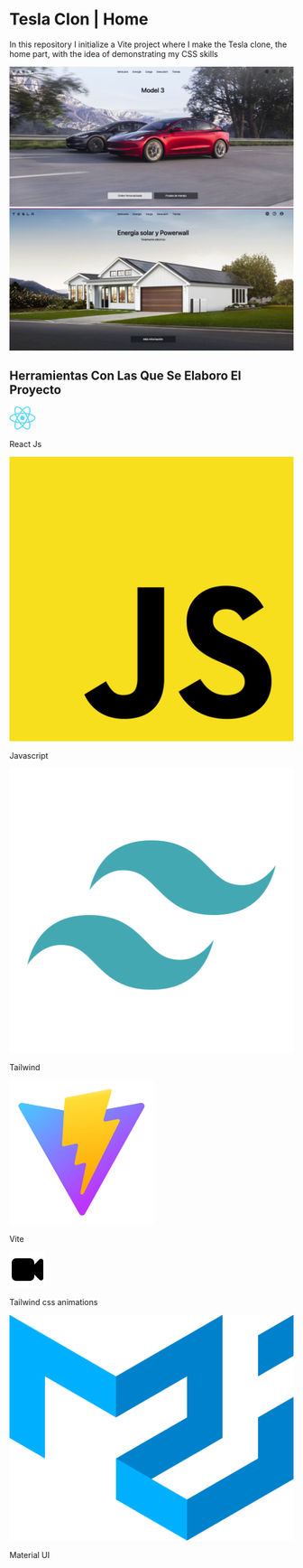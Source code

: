 <div className="bg-blue-200">
<h1 className="text-2xl text-white font-extrabold uppercase">Tesla Clon | Home</h1>

<p className="text-xl text-blue-200 font-extrabold">In this repository I initialize a Vite project where I make the Tesla clone, the home part, with the idea of demonstrating my CSS skills
</p>

<div className="flex flex-col justify-center items-center">
<img src="./public/readme/home-1.png"/>
<img src="./public/readme/home-2.png"/>
</div>

<section className="mt-5 flex flex-col gap-y-3 max-w-max min-h-screen mx-auto">
        <h1 className="text-xl font-extrabold text-center mt-3">
          Herramientas Con Las Que Se Elaboro El Proyecto
        </h1>
        <div className="grid grid-cols-4 gap-4">
          <img src="./public/readme/React.svg" width={50} height={50}></img>
          <p className="text-md font-bold mt-3">React Js</p>
          <img src="./public/readme/js.svg" width={50} height={50}></img>
          <p className="text-md font-bold mt-3">Javascript</p>
          <img src="./public/readme/Tailwind.png" width={50} height={50}></img>
          <p className="text-md font-bold mt-3">Tailwind</p>
          <img src="./public/readme/Vite.png" width={50} height={50}></img>
          <p className="text-md font-bold mt-3">Vite</p>
          <img src="./public/readme/animations.svg" width={50} height={50}></img>
          <p className="text-md font-bold mt-3">Tailwind css animations</p>
          <img src="./public/readme/material-ui.svg" width={50} height={50}></img>
          <p className="text-md font-bold mt-3">Material UI</p>
        </div>
      </section>
</div>
